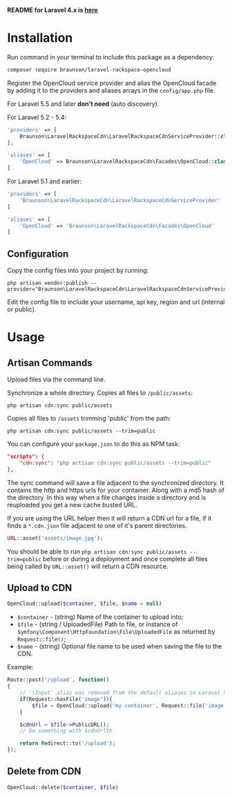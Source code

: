 **README for Laravel 4.x is [here](./README_L4.md)**

# Installation

Run command in your terminal to include this package as a dependency:
```bash
composer require braunson/laravel-rackspace-opencloud
```

Register the OpenCloud service provider and alias the OpenCloud facade by adding it to the providers and aliases arrays in the `config/app.php` file.

For Laravel 5.5 and later **don't need** (auto discovery).

For Laravel 5.2 - 5.4:

```php
'providers' => [
    Braunson\LaravelRackspaceCdn\LaravelRackspaceCdnServiceProvider::class
];
```

```php
'aliases' => [
    'OpenCloud' => Braunson\LaravelRackspaceCdn\Facades\OpenCloud::class
]
```

For Laravel 5.1 and earlier:

```php
'providers' => [
    'Braunson\LaravelRackspaceCdn\LaravelRackspaceCdnServiceProvider'
]
```

```php
'aliases' => [
    'OpenCloud' => 'Braunson\LaravelRackspaceCdn\Facades\OpenCloud'
]
```

## Configuration

Copy the config files into your project by running:
```
php artisan vendor:publish --provider="Braunson\LaravelRackspaceCdn\LaravelRackspaceCdnServiceProvider"
```

Edit the config file to include your username, api key, region and url (internal or public).

# Usage

## Artisan Commands

Upload files via the command line.

Synchronize a whole directory. Copies all files to `/public/assets`:
```
php artisan cdn:sync public/assets
```

Copies all files to `/assets` trimming 'public' from the path:
```
php artisan cdn:sync public/assets --trim=public
```

You can configure your `package.json` to do this as NPM task:

```json
"scripts": {
    "cdn:sync": "php artisan cdn:sync public/assets --trim=public"
},
```

The sync command will save a file adjacent to the synchronized directory. It contains the http and https urls for your container. Along with a md5 hash of the directory.
In this way when a file changes inside a directory and is reuploaded you get a new cache busted URL.

If you are using the URL helper then it will return a CDN url for a file, if it finds a `*.cdn.json` file adjacent to one of it's parent directories.

```php
URL::asset('assets/image.jpg');
```

You should be able to run `php artisan cdn:sync public/assets --trim=public` before or during a deployment and once complete all files being called by `URL::asset()` will return a CDN resource.


## Upload to CDN

```php
OpenCloud::upload($container, $file, $name = null)
```

- `$container` - (string) Name of the container to upload into;
- `$file` - (string / UploadedFile) Path to file, or instance of `Symfony\Component\HttpFoundation\File\UploadedFile` as returned by `Request::file()`;
- `$name` - (string) Optional file name to be used when saving the file to the CDN.

Example:
```php
Route::post('/upload', function()
{ 
    // '\Input' alias was removed from the default aliases in Laravel 5.2+
    if(Request::hasFile('image')){
        $file = OpenCloud::upload('my-container', Request::file('image'));
    }

    $cdnUrl = $file->PublicURL();
    // Do something with $cdnUrlth

    return Redirect::to('/upload');
});
```
## Delete from CDN

```php
OpenCloud::delete($container, $file)
```
